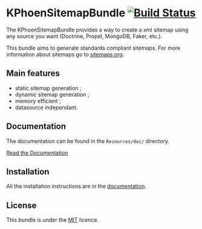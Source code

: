 KPhoenSitemapBundle [![Build Status](https://travis-ci.org/K-Phoen/KPhoenSitemapBundle.png?branch=master)](https://travis-ci.org/K-Phoen/KPhoenSitemapBundle)
===================

The KPhoenSitemapBundle provides a way to create a xml sitemap using any source
you want (Doctrine, Propel, MongoDB, Faker, etc.).

This bundle aims to generate standards compliant sitemaps. For more information
about sitemaps go to [sitemaps.org](http://www.sitemaps.org/).


Main features
-------------

  * static sitemap generation ;
  * dynamic sitemap generation ;
  * memory efficient ;
  * datasource independant.

Documentation
-------------

The documentation can be found in the `Resources/doc/` directory.

[Read the Documentation](https://github.com/K-Phoen/KPhoenSitemapBundle/blob/master/Resources/doc/index.md)

Installation
------------

All the installation instructions are in the [documentation](https://github.com/K-Phoen/KPhoenSitemapBundle/blob/master/Resources/doc/installation.md).

License
-------

This bundle is under the [MIT](https://github.com/K-Phoen/KPhoenSitemapBundle/blob/master/Resources/meta/LICENCE) licence.

